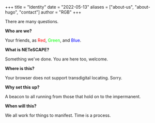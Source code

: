 +++
title = "Identity"
date = "2022-05-13"
aliases = ["about-us", "about-hugo", "contact"]
author = "RGB"
+++

There are many questions.

**Who are we?**

Your friends, as <span style='color:#FF0000'>Red</span>, <span style='color:#00FF00'>Green</span>, and <span style='color:#0000FF'>Blue</span>.

**What is NETeSCAPE?**

Something we've done. You are here too, welcome.

**Where is this?**

Your browser does not support transdigital locating. Sorry.

**Why set this up?**

A beacon to all running from those that hold on to the impermanent.

**When will this?**

We all work for things to manifest. Time is a process.
